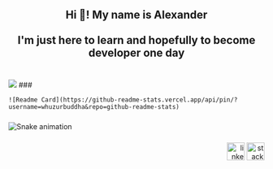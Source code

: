 
<h2 align="center">Hi 👋! My name is Alexander<br><br>I'm just here to learn and hopefully to become developer one day</h2>


###

<br clear="both">



<picture>
<source
  srcset="https://github-readme-stats.vercel.app/api?username=whuzurbuddha&show_icons=true&theme=dark"
  media="(prefers-color-scheme: dark)"
/>
<source
  srcset="https://github-readme-stats.vercel.app/api?username=whuzurbuddha&show_icons=true"
  media="(prefers-color-scheme: light), (prefers-color-scheme: no-preference)"
/>
<img src="https://github-readme-stats.vercel.app/api?username=anuraghazra&show_icons=true" />
</picture>
###

    ![Readme Card](https://github-readme-stats.vercel.app/api/pin/?username=whuzurbuddha&repo=github-readme-stats)


###


   ![Snake animation](https://github.com/whuzurbuddha/whuzurbuddha/blob/output/github-contribution-grid-snake.svg)


###

<div align="right">
    <img src="https://img.shields.io/static/v1?message=LinkedIn&logo=linkedin&label=&color=0077B5&logoColor=white&labelColor=&style=flat" height="35" alt="linkedin logo"  />
    <img src="https://img.shields.io/static/v1?message=Stackoverflow&logo=stackoverflow&label=&color=FE7A16&logoColor=white&labelColor=&style=flat" height="35" alt="stackoverflow logo"  />
</div>

###
